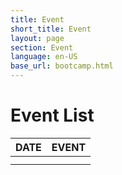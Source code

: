 ```yaml
---
title: Event 
short_title: Event
layout: page
section: Event
language: en-US
base_url: bootcamp.html
---
```

# Event List

| DATE | EVENT |
|:---|:---:|
|  |  |
|  |  |
